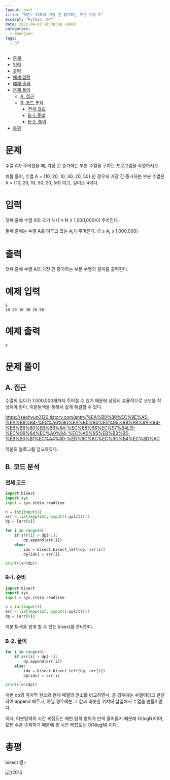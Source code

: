 ```yaml
---
layout: post
title: "백준: 12015 가장 긴 증가하는 부분 수열 2"
excerpt: "Python, DP"
date: 2022-04-03 14:38:00 +0900
categories:
  - Baekjoon
tags:
  - DP
---
```


- [문제](#문제)
- [입력](#입력)
- [출력](#출력)
- [예제 입력](#예제-입력)
- [예제 출력](#예제-출력)
- [문제 풀이](#문제-풀이)
  - [A. 접근](#a-접근)
  - [B. 코드 분석](#b-코드-분석)
    - [전체 코드](#전체-코드)
    - [B-1. 준비](#b-1-준비)
    - [B-2. 풀이](#b-2-풀이)
- [총평](#총평)

# 문제

수열 A가 주어졌을 때, 가장 긴 증가하는 부분 수열을 구하는 프로그램을 작성하시오.

예를 들어, 수열 A = {10, 20, 10, 30, 20, 50} 인 경우에 가장 긴 증가하는 부분 수열은 A = {10, 20, 10, 30, 20, 50} 이고, 길이는 4이다.

# 입력

첫째 줄에 수열 A의 크기 N (1 ≤ N ≤ 1,000,000)이 주어진다.

둘째 줄에는 수열 A를 이루고 있는 $A_i$가 주어진다. (1 ≤ $A_i$ ≤ 1,000,000)

# 출력

첫째 줄에 수열 A의 가장 긴 증가하는 부분 수열의 길이를 출력한다.

# 예제 입력

```
6
10 20 10 30 20 50
```

# 예제 출력

```
4
```

# 문제 풀이

## A. 접근

수열의 길이가 1,000,000개까지 주어질 수 있기 때문에 상당히 효율적으로 코드를 작성해야 한다. 이분탐색을 통해서 쉽게 해결할 수 있다.

https://seohyun0120.tistory.com/entry/%EA%B0%80%EC%9E%A5-%EA%B8%B4-%EC%A6%9D%EA%B0%80%ED%95%98%EB%8A%94-%EB%B6%80%EB%B6%84-%EC%88%98%EC%97%B4LIS-%EC%99%84%EC%A0%84-%EC%A0%95%EB%B3%B5-%EB%B0%B1%EC%A4%80-%ED%8C%8C%EC%9D%B4%EC%8D%AC

이분의 블로그를 참고하였다.

## B. 코드 분석

### 전체 코드

```py
import bisect
import sys
input = sys.stdin.readline

n = int(input())
arr = list(map(int, input().split()))
dp = [arr[0]]

for i in range(n):
    if arr[i] > dp[-1]:
        dp.append(arr[i])
    else:
        idx = bisect.bisect_left(dp, arr[i])
        dp[idx] = arr[i]

print(len(dp))
```

### B-1. 준비

```py
import bisect
import sys
input = sys.stdin.readline

n = int(input())
arr = list(map(int, input().split()))
dp = [arr[0]]
```

이분 탐색을 쉽게 할 수 있는 bisect를 준비한다.

### B-2. 풀이

```py
for i in range(n):
    if arr[i] > dp[-1]:
        dp.append(arr[i])
    else:
        idx = bisect.bisect_left(dp, arr[i])
        dp[idx] = arr[i]

print(len(dp))
```
매번 dp의 마지막 원소와 현재 배열의 원소를 비교하면서, 클 경우에는 수열이라고 판단하여 append 해주고, 아닐 경우에는 그 값과 비슷한 위치에 삽입해서 수열을 만들어준다.

이때, 이분탐색의 시간 복잡도는 매번 탐색 범위가 반씩 줄어들기 때문에 O(logN)이며, 모든 수을 순회하기 때문에 총 시간 복잡도는 O(NlogN) 이다.

# 총평

bisect 짱~

![12015](https://user-images.githubusercontent.com/83271772/161413719-e802c5a3-ff12-4057-9ce9-ce98bc9064b2.PNG)
